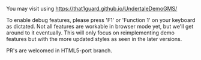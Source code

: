 You may visit using https://that1guard.github.io/UndertaleDemoGMS/

To enable debug features, please press 'F1' or 'Function 1' on your keyboard as dictated.
Not all features are workable in browser mode yet, but we'll get around to it eventually.
This will only focus on reimplementing demo features but with the more updated styles as seen in the later versions.

PR's are welcomed in HTML5-port branch.